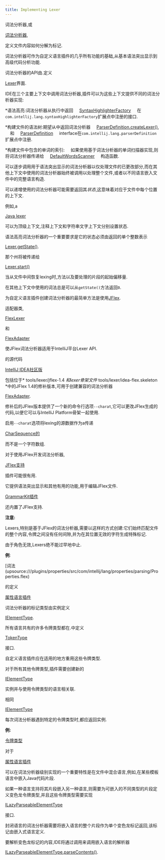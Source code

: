 ```yaml
---
title: Implementing Lexer
---
```


词法分析器,或

[词法分析器](https://en.wikipedia.org/wiki/Lexical_analysis),

定义文件内容如何分解为标记.

词法分析器可作为自定义语言插件的几乎所有功能的基础,从基本语法突出显示到高级代码分析功能.

词法分析器的API由.定义

[Lexer](upsource:///platform/core-api/src/com/intellij/lexer/Lexer.java)界面.


IDE在三个主要上下文中调用词法分析器,插件可以为这些上下文提供不同的词法分析器实现:


*语法高亮:词法分析器从执行中返回
   
[SyntaxHighlighterFactory](upsource:///platform/editor-ui-api/src/com/intellij/openapi/fileTypes/SyntaxHighlighterFactory.java)
   
在`com.intellij.lang.syntaxHighlighterFactory`扩展点中注册的接口.


*构建文件的语法树:期望从中返回词法分析器
   
[ParserDefinition.createLexer()](upsource:///platform/core-api/src/com/intellij/lang/ParserDefinition.java),
   
和
   
[ParserDefinition](upsource:///platform/core-api/src/com/intellij/lang/ParserDefinition.java)
   
interface在`com.intellij.lang.parserDefinition`扩展点中注册.


*构建文件中包含的单词的索引:
   
如果使用基于词法分析器的单词扫描器实现,则将词法分析器传递给
   
[DefaultWordsScanner](upsource:///platform/indexing-api/src/com/intellij/lang/cacheBuilder/DefaultWordsScanner.java)
   
构造函数.


可以逐步调用用于语法突出显示的词法分析器以仅处理文件的已更改部分,而在其他上下文中使用的词法分析器始终被调用以处理整个文件,或者以不同语言嵌入文件中的完整语言构造.


可以递增使用的词法分析器可能需要返回其*状态*,这意味着对应于文件中每个位置的上下文.

例如,a

[Java lexer](upsource:///java/java-psi-impl/src/com/intellij/lang/java/lexer/JavaLexer.java)

可以为顶级上下文,注释上下文和字符串文字上下文分别设置状态.

语法高亮词法分析器的一个重要要求是它的状态必须由返回的单个整数表示

[Lexer.getState()](upsource:///platform/core-api/src/com/intellij/lexer/Lexer.java).

那个州将被传递给

[Lexer.start()](upsource:///platform/core-api/src/com/intellij/lexer/Lexer.java)

当从文件中间恢复lexing时,方法以及要处理的片段的起始偏移量.

在其他上下文中使用的词法总是可以从`getState()`方法返回`0`.


为自定义语言插件创建词法分析器的最简单方法是使用[JFlex](https://jflex.de).

适配器类,

[FlexLexer](upsource:///platform/core-api/src/com/intellij/lexer/FlexLexer.java)

和

[FlexAdapter](upsource:///platform/core-api/src/com/intellij/lexer/FlexAdapter.java)

使JFlex词法分析器适用于IntelliJ平台Lexer API.

的源代码

[IntelliJ IDEA社区版](https://github.com/JetBrains/intellij-community)

包括位于* tools/lexer/jflex-1.4 *和lexer骨架文件* tools/lexer/idea-flex.skeleton *中的JFlex 1.4的修补版本,可用于创建兼容的词法分析器

[FlexAdapter](upsource:///platform/core-api/src/com/intellij/lexer/FlexAdapter.java).

修补后的JFlex版本提供了一个新的命令行选项`--charat`,它可以更改JFlex生成的代码,以便它可以与IntelliJ Platform骨架一起使用.

启用`--charat`选项将lexing的源数据作为a传递

[CharSequence的](https://docs.oracle.com/javase/8/docs/api/java/lang/CharSequence.html)

而不是一个字符数组.


对于使用JFlex开发词法分析器,

[JFlex支持](https://plugins.jetbrains.com/plugin/263-jflex-support)

插件可能很有用.

它提供语法突出显示和其他有用的功能,用于编辑JFlex文件.

[GrammarKit插件](https://plugins.jetbrains.com/plugin/6606-grammar-kit)

还内置了JFlex支持.


**注意:**

Lexers,特别是基于JFlex的词法分析器,需要以这样的方式创建:它们始终匹配文件的整个内容,令牌之间没有任何间隙,并为在其位置无效的字符生成特殊标记.

由于角色无效,Lexers绝不能过早地中止.


**例**:

[词法(upsource:///plugins/properties/src/com/intellij/lang/properties/parsing/Properties.flex)

的定义

[属性语言插件](upsource:///plugins/properties)


词法分析器的标记类型由实例定义

[IElementType](upsource:///platform/core-api/src/com/intellij/psi/tree/IElementType.java).

所有语言共有的许多令牌类型都在.中定义

[TokenType](upsource:///platform/core-api/src/com/intellij/psi/TokenType.java)

接口.

自定义语言插件应在适用的地方重用这些令牌类型.

对于所有其他令牌类型,插件需要创建新的

[IElementType](upsource:///platform/core-api/src/com/intellij/psi/tree/IElementType.java)

实例并与使用令牌类型的语言相关联.

相同

[IElementType](upsource:///platform/core-api/src/com/intellij/psi/tree/IElementType.java)

每次词法分析器遇到特定的令牌类型时,都应返回实例.


**例:**

[令牌类型](upsource:///plugins/properties/properties-psi-api/src/com/intellij/lang/properties/parsing/PropertiesTokenTypes.java)

对于

[属性语言插件](upsource:///plugins/properties)


可以在词法分析器级别实现的一个重要特性是在文件中混合语言,例如,在某些模板语言中嵌入Java代码片段.

如果一种语言支持将其片段嵌入另一种语言,则需要为可嵌入的不同类型的片段定义变色龙令牌类型,并且这些令牌类型需要实现

[ILazyParseableElementType](upsource:///platform/core-api/src/com/intellij/psi/tree/ILazyParseableElementType.java)

接口.

封闭语言的词法分析器需要将嵌入语言的整个片段作为单个变色龙标记返回,该标记由嵌入式语言定义.

要解析变色龙标记的内容,IDE将通过调用来调用嵌入语言的解析器

[ILazyParseableElementType.parseContents()](upsource:///platform/core-api/src/com/intellij/psi/tree/ILazyParseableElementType.java).


